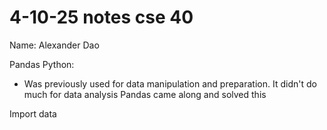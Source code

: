 # 4-10-25 notes cse 40
Name: Alexander Dao

Pandas Python:
- Was previously used for data manipulation and preparation. It didn't do much for data analysis
Pandas came along and solved this

Import data